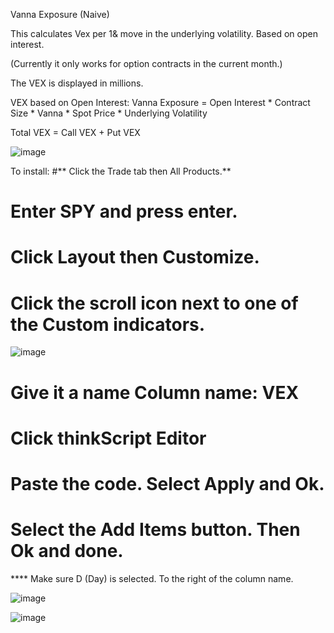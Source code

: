 Vanna Exposure (Naive)

This calculates Vex per 1& move in the underlying volatility. Based on open interest.

(Currently it only works for option contracts in the current month.)

The VEX is displayed in millions.

VEX based on Open Interest:
Vanna Exposure = Open Interest * Contract Size * Vanna * Spot Price * Underlying Volatility

Total VEX = Call VEX + Put VEX

![image](https://github.com/revelldd/thinkscript/assets/158004168/7a2857be-f690-46ff-91de-d64e32a60cb3)

To install:
#** Click the Trade tab then All Products.**
# Enter SPY and press enter.
# Click Layout then Customize.
# Click the scroll icon next to one of the Custom indicators.

![image](https://github.com/revelldd/thinkscript/assets/158004168/e892bba4-ed2b-4c2b-80f4-57abd071079a)

# Give it a name Column name: VEX
# Click thinkScript Editor
# Paste the code. Select Apply and Ok.
# Select the Add Items button. Then Ok and done. 

**** Make sure D (Day) is selected. To the right of the column name.

![image](https://github.com/revelldd/thinkscript/assets/158004168/352debd1-8eb1-451e-be6d-fd95e6eece6b)

![image](https://github.com/2187Nick/thinkscript/assets/75052782/38a6b673-2780-4e1c-a9dd-85299ee37754)
